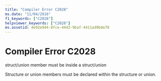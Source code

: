 ```yaml
---
title: "Compiler Error C2028"
ms.date: "11/04/2016"
f1_keywords: ["C2028"]
helpviewer_keywords: ["C2028"]
ms.assetid: 4e92e944-8fce-4443-9baf-4411ad9bde70
---
```

# Compiler Error C2028

struct/union member must be inside a struct/union

Structure or union members must be declared within the structure or union.
